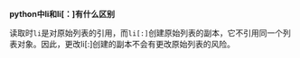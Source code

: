 **python中li和li[：]有什么区别**

读取时`li`是对原始列表的引用，而`li[:]`创建原始列表的副本，它不引用同一个列表对象。因此，更改li[:]创建的副本不会有更改原始列表的风险。